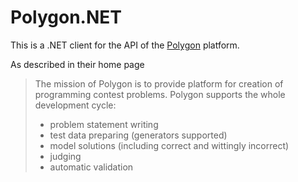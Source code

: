 # Polygon.NET

This is a .NET client for the API of the [Polygon](https://polygon.codeforces.com/) platform.

As described in their home page

>The mission of Polygon is to provide platform for creation of programming contest problems. Polygon supports the whole development cycle:
> - problem statement writing
> - test data preparing (generators supported)
> - model solutions (including correct and wittingly incorrect)
> - judging
> - automatic validation
